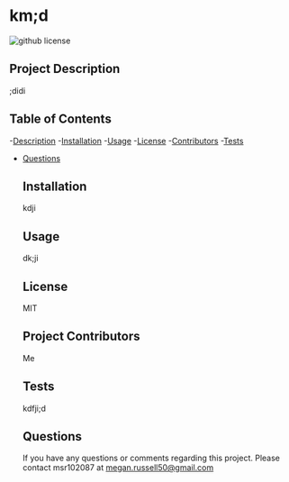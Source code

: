 
# km;d


![github license](https://img.shields.io/badge/License-MIT-yellowgreen.svg)

## Project Description 

;didi

## Table of Contents

-[Description](#description)
-[Installation](#installation)
-[Usage](#usage)
-[License](#license)
-[Contributors](#contributors)
-[Tests](#tests)
- [Questions](#questions)
    
    


    ## Installation

    kdji

    ## Usage

    dk;ji

    ## License

    MIT

    ## Project Contributors

    Me

    ## Tests

    kdfji;d

    ## Questions

     If you have any questions or comments regarding this project.  Please contact msr102087 at megan.russell50@gmail.com



    
    